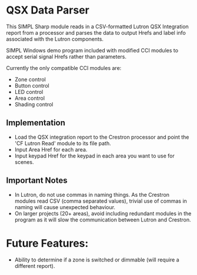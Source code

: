# QSX Data Parser
 
This SIMPL Sharp module reads in a CSV-formatted Lutron QSX Integration report from a processor and parses the data to output Hrefs and label info associated with the Lutron components. 

SIMPL Windows demo program included with modified CCI modules to accept serial signal Hrefs rather than parameters.

Currently the only compatible CCI modules are:
- Zone control
- Button control
- LED control
- Area control
- Shading control

## Implementation
- Load the QSX integration report to the Crestron processor and point the 'CF Lutron Read' module to its file path.
- Input Area Href for each area.
- Input keypad Href for the keypad in each area you want to use for scenes.

## Important Notes
- In Lutron, do not use commas in naming things. As the Crestron modules read CSV (comma separated values), trivial use of commas in naming will cause unexpected behaviour.
- On larger projects (20+ areas), avoid including redundant modules in the program as it will slow the communication between Lutron and Crestron.

# Future Features:
- Ability to determine if a zone is switched or dimmable (will require a different report).
